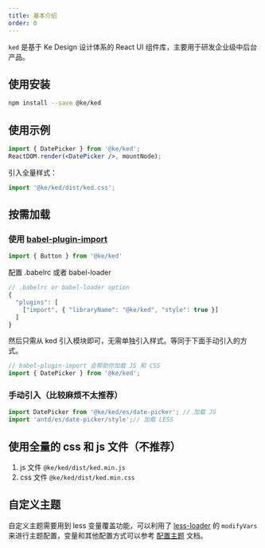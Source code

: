 ```yaml
---
title: 基本介绍
order: 0
---
```


`ked` 是基于 Ke Design 设计体系的 React UI 组件库，主要用于研发企业级中后台产品。

## 使用安装

```sh
npm install --save @ke/ked
```

## 使用示例

```jsx
import { DatePicker } from '@ke/ked';
ReactDOM.render(<DatePicker />, mountNode);
```

引入全量样式：

```jsx
import '@ke/ked/dist/ked.css';
```

## 按需加载

### 使用 [babel-plugin-import](https://github.com/ant-design/babel-plugin-import)

```javascript
import { Button } from '@ke/ked'
```

配置 .babelrc 或者 babel-loader

```js
// .babelrc or babel-loader option
{
  "plugins": [
    ["import", { "libraryName": "@ke/ked", "style": true }]
  ]
}
```

然后只需从 ked 引入模块即可，无需单独引入样式。等同于下面手动引入的方式。

```jsx
// babel-plugin-import 会帮助你加载 JS 和 CSS
import { DatePicker } from '@ke/ked';
```

### 手动引入（比较麻烦不太推荐）

  ```jsx
  import DatePicker from '@ke/ked/es/date-picker'; // 加载 JS
  import 'antd/es/date-picker/style';// 加载 LESS
  ```

## 使用全量的 css 和 js 文件（不推荐）

1. js 文件 `@ke/ked/dist/ked.min.js`
2. css 文件 `@ke/ked/dist/ked.min.css`


## 自定义主题

自定义主题需要用到 less 变量覆盖功能，可以利用了 [less-loader](https://github.com/webpack/less-loader#less-options) 的 `modifyVars` 来进行主题配置，变量和其他配置方式可以参考 [配置主题](/docs/react/customize-theme) 文档。
